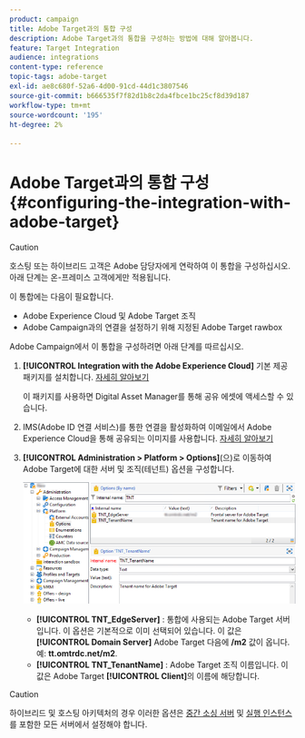 ```yaml
---
product: campaign
title: Adobe Target과의 통합 구성
description: Adobe Target과의 통합을 구성하는 방법에 대해 알아봅니다.
feature: Target Integration
audience: integrations
content-type: reference
topic-tags: adobe-target
exl-id: ae8c680f-52a6-4d00-91cd-44d1c3807546
source-git-commit: b666535f7f82d1b8c2da4fbce1bc25cf8d39d187
workflow-type: tm+mt
source-wordcount: '195'
ht-degree: 2%

---
```


# Adobe Target과의 통합 구성{#configuring-the-integration-with-adobe-target}




>[!CAUTION]
>
> 호스팅 또는 하이브리드 고객은 Adobe 담당자에게 연락하여 이 통합을 구성하십시오. 아래 단계는 온-프레미스 고객에게만 적용됩니다.

이 통합에는 다음이 필요합니다.

* Adobe Experience Cloud 및 Adobe Target 조직
* Adobe Campaign과의 연결을 설정하기 위해 지정된 Adobe Target rawbox

Adobe Campaign에서 이 통합을 구성하려면 아래 단계를 따르십시오.

1. **[!UICONTROL Integration with the Adobe Experience Cloud]** 기본 제공 패키지를 설치합니다. [자세히 알아보기](../../platform/using/working-with-data-packages.md#importing-packages)

   이 패키지를 사용하면 Digital Asset Manager를 통해 공유 에셋에 액세스할 수 있습니다.

1. IMS(Adobe ID 연결 서비스)를 통한 연결을 활성화하여 이메일에서 Adobe Experience Cloud을 통해 공유되는 이미지를 사용합니다. [자세히 알아보기](../../integrations/using/about-adobe-id.md)
1. **[!UICONTROL Administration > Platform > Options]**(으)로 이동하여 Adobe Target에 대한 서버 및 조직(테넌트) 옵션을 구성합니다.

   ![](assets/tar_options.png)

   * **[!UICONTROL TNT_EdgeServer]** : 통합에 사용되는 Adobe Target 서버입니다. 이 옵션은 기본적으로 이미 선택되어 있습니다. 이 값은 **[!UICONTROL Domain Server]** Adobe Target 다음에 **/m2** 값이 옵니다. 예: **tt.omtrdc.net/m2**.
   * **[!UICONTROL TNT_TenantName]** : Adobe Target 조직 이름입니다. 이 값은 Adobe Target **[!UICONTROL Client]**&#x200B;의 이름에 해당합니다.


>[!CAUTION]
>
>하이브리드 및 호스팅 아키텍처의 경우 이러한 옵션은 [중간 소싱 서버](../../installation/using/mid-sourcing-server.md) 및 [실행 인스턴스](../../message-center/using/configuring-instances.md#execution-instance)를 포함한 모든 서버에서 설정해야 합니다.